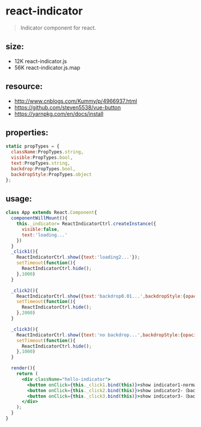 # react-indicator
> Indicator component for react.


## size:
+ 12K	react-indicator.js
+ 56K	react-indicator.js.map


## resource:
+ http://www.cnblogs.com/Kummy/p/4966937.html
+ https://github.com/steven5538/vue-button
+ https://yarnpkg.com/en/docs/install


## properties:
```javascript
static propTypes = {
  className:PropTypes.string,
  visible:PropTypes.bool,
  text:PropTypes.string,
  backdrop:PropTypes.bool,
  backdropStyle:PropTypes.object
};
```

## usage:
```jsx
class App extends React.Component{
  componentWillMount(){
    this._indicator= ReactIndicatorCtrl.createInstance({
      visible:false,
      text:'loading...'
    })
  }
  _click1(){
    ReactIndicatorCtrl.show({text:'loading2...'});
    setTimeout(function(){
      ReactIndicatorCtrl.hide();
    },1000)
  }

  _click2(){
    ReactIndicatorCtrl.show({text:'backdrop0.01...',backdropStyle:{opacity:0.01}});
    setTimeout(function(){
      ReactIndicatorCtrl.hide();
    },2000)
  }

  _click3(){
    ReactIndicatorCtrl.show({text:'no backdrop...',backdropStyle:{opacity:0.01}});
    setTimeout(function(){
      ReactIndicatorCtrl.hide();
    },1000)
  }

  render(){
    return (
      <div className="hello-indicator">
        <button onClick={this._click1.bind(this)}>show indicator1-normal</button>
        <button onClick={this._click2.bind(this)}>show indicator2-（backdropStyle:0.01）</button>
        <button onClick={this._click3.bind(this)}>show indicator3-（backdrop:false）</button>
      </div>
    );
  }
}

```
